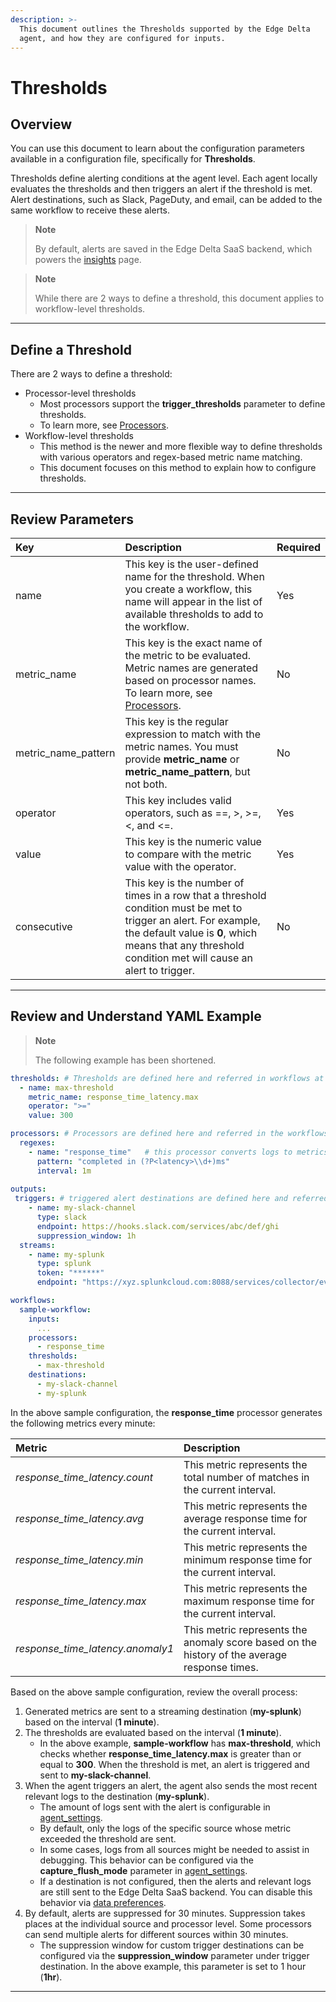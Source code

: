 ```yaml
---
description: >-
  This document outlines the Thresholds supported by the Edge Delta
  agent, and how they are configured for inputs.
---
```


# Thresholds

## Overview

You can use this document to learn about the configuration parameters available in a configuration file, specifically for **Thresholds**.

Thresholds define alerting conditions at the agent level. Each agent locally evaluates the thresholds and then triggers an alert if the threshold is met. Alert destinations, such as Slack, PageDuty, and email, can be added to the same workflow to receive these alerts. 

> **Note**
> 
> By default, alerts are saved in the Edge Delta SaaS backend, which powers the [insights](https://admin.edgedelta.com/insights) page.

> **Note**
> 
> While there are 2 ways to define a threshold, this document applies to workflow-level thresholds.

***

## Define a Threshold

There are 2 ways to define a threshold:
  * Processor-level thresholds
    *  Most processors support the **trigger_thresholds** parameter to define thresholds. 
    *  To learn more, see [Processors](./processors.md).
  * Workflow-level thresholds
    * This method is the newer and more flexible way to define thresholds with various operators and regex-based metric name matching. 
    * This document focuses on this method to explain how to configure thresholds. 

***

## Review Parameters 

| Key | Description | Required |
| :--- | :--- | :--- |
| name | This key is the user-defined name for the threshold. When you create a workflow, this name will appear in the list of available thresholds to add to the workflow. | Yes |
| metric_name | This key is the exact name of the metric to be evaluated. Metric names are generated based on processor names. To learn more, see [Processors](./processors.md). | No |
| metric_name_pattern | This key is the regular expression to match with the metric names. You must provide **metric_name** or **metric_name_pattern**, but not both. | No |
| operator | This key includes valid operators, such as ==, >, >=, <, and <=. | Yes |
| value | This key is the numeric value to compare with the metric value with the operator. | Yes |
| consecutive | This key is the number of times in a row that a threshold condition must be met to trigger an alert. For example, the default value is **0**, which means that any threshold condition met will cause an alert to trigger. | No |

***

## Review and Understand YAML Example 

> **Note**
> 
> The following example has been shortened.


```yaml
thresholds: # Thresholds are defined here and referred in workflows at the bottom.
  - name: max-threshold
    metric_name: response_time_latency.max
    operator: ">="
    value: 300

processors: # Processors are defined here and referred in the workflows at the bottom.
  regexes: 
    - name: "response_time"   # this processor converts logs to metrics based on below pattern. 
      pattern: "completed in (?P<latency>\\d+)ms"
      interval: 1m
  
outputs:
 triggers: # triggered alert destinations are defined here and referred in the workflows at the bottom.
    - name: my-slack-channel
      type: slack
      endpoint: https://hooks.slack.com/services/abc/def/ghi
      suppression_window: 1h
  streams:
    - name: my-splunk
      type: splunk
      token: "******"
      endpoint: "https://xyz.splunkcloud.com:8088/services/collector/event"

workflows:
  sample-workflow:
    inputs:
      ...
    processors:
      - response_time
    thresholds:
      - max-threshold
    destinations:
      - my-slack-channel
      - my-splunk
```

In the above sample configuration, the **response_time** processor generates the following metrics every minute:

| Metric | Description | 
| :--- | :--- | 
| _response\_time\_latency.count_ | This metric represents the total number of matches in the current interval. | 
| _response\_time\_latency.avg_ | This metric represents the average response time for the current interval. | 
| _response\_time\_latency.min_ | This metric represents the minimum response time for the current interval. | 
| _response\_time\_latency.max_ | This metric represents the maximum response time for the current interval. | 
| _response\_time\_latency.anomaly1_ | This metric represents the anomaly score based on the history of the average response times. | 


Based on the above sample configuration, review the overall process:

1. Generated metrics are sent to a streaming destination (**my-splunk**) based on the interval (**1 minute**).
2. The thresholds are evaluated based on the interval (**1 minute**). 
    * In the above example, **sample-workflow** has **max-threshold**, which checks whether **response\_time\_latency.max** is greater than or equal to **300**. When the threshold is met, an alert is triggered and sent to **my-slack-channel**. 
3. When the agent triggers an alert, the agent also sends the most recent relevant logs to the destination (**my-splunk**). 
    * The amount of logs sent with the alert is configurable in [agent_settings](./agent-settings.md). 
    * By default, only the logs of the specific source whose metric exceeded the threshold are sent. 
    * In some cases, logs from all sources might be needed to assist in debugging. This behavior can be configured via the **capture_flush_mode** parameter in [agent_settings](./agent-settings.md).
    * If a destination is not configured, then the alerts and relevant logs are still sent to the Edge Delta SaaS backend. You can disable this behavior via [data preferences](../appendices/data_preferences.md).
4. By default, alerts are suppressed for 30 minutes. Suppression takes places at the individual source and processor level. Some processors can send multiple alerts for different sources within 30 minutes.
    * The suppression window for custom trigger destinations can be configured via the **suppression_window** parameter under trigger destination. In the above example, this parameter is set to 1 hour (**1hr**).


***
